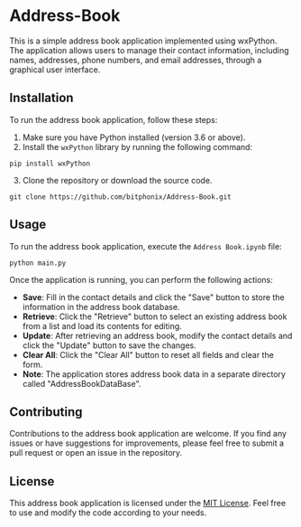 # Address-Book 

This is a simple address book application implemented using wxPython. The application allows users to manage their contact information, including names, addresses, phone numbers, and email addresses, through a graphical user interface.

## Installation

To run the address book application, follow these steps:

1. Make sure you have Python installed (version 3.6 or above).
2. Install the `wxPython` library by running the following command:

```shell
pip install wxPython
```

3. Clone the repository or download the source code.

```shell
git clone https://github.com/bitphonix/Address-Book.git
```

## Usage

To run the address book application, execute the `Address Book.ipynb` file:

```shell
python main.py
```

Once the application is running, you can perform the following actions:

- **Save**: Fill in the contact details and click the "Save" button to store the information in the address book database.
- **Retrieve**: Click the "Retrieve" button to select an existing address book from a list and load its contents for editing.
- **Update**: After retrieving an address book, modify the contact details and click the "Update" button to save the changes.
- **Clear All**: Click the "Clear All" button to reset all fields and clear the form.
- **Note**: The application stores address book data in a separate directory called "AddressBookDataBase".

## Contributing

Contributions to the address book application are welcome. If you find any issues or have suggestions for improvements, please feel free to submit a pull request or open an issue in the repository.

## License

This address book application is licensed under the [MIT License](LICENSE). Feel free to use and modify the code according to your needs.
